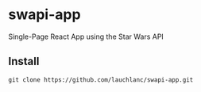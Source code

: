 # swapi-app

Single-Page React App using the Star Wars API

## Install
```
git clone https://github.com/lauchlanc/swapi-app.git
```
